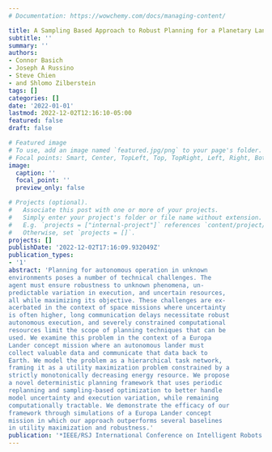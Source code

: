 ```yaml
---
# Documentation: https://wowchemy.com/docs/managing-content/

title: A Sampling Based Approach to Robust Planning for a Planetary Lander
subtitle: ''
summary: ''
authors:
- Connor Basich
- Joseph A Russino
- Steve Chien
- and Shlomo Zilberstein
tags: []
categories: []
date: '2022-01-01'
lastmod: 2022-12-02T12:16:10-05:00
featured: false
draft: false

# Featured image
# To use, add an image named `featured.jpg/png` to your page's folder.
# Focal points: Smart, Center, TopLeft, Top, TopRight, Left, Right, BottomLeft, Bottom, BottomRight.
image:
  caption: ''
  focal_point: ''
  preview_only: false

# Projects (optional).
#   Associate this post with one or more of your projects.
#   Simply enter your project's folder or file name without extension.
#   E.g. `projects = ["internal-project"]` references `content/project/deep-learning/index.md`.
#   Otherwise, set `projects = []`.
projects: []
publishDate: '2022-12-02T17:16:09.932049Z'
publication_types:
- '1'
abstract: 'Planning for autonomous operation in unknown
environments poses a number of technical challenges. The
agent must ensure robustness to unknown phenomena, un-
predictable variation in execution, and uncertain resources,
all while maximizing its objective. These challenges are ex-
acerbated in the context of space missions where uncertainty
is often higher, long communication delays necessitate robust
autonomous execution, and severely constrained computational
resources limit the scope of planning techniques that can be
used. We examine this problem in the context of a Europa
Lander concept mission where an autonomous lander must
collect valuable data and communicate that data back to
Earth. We model the problem as a hierarchical task network,
framing it as a utility maximization problem constrained by a
strictly monotonically decreasing energy resource. We propose
a novel deterministic planning framework that uses periodic
replanning and sampling-based optimization to better handle
model uncertainty and execution variation, while remaining
computationally tractable. We demonstrate the efficacy of our
framework through simulations of a Europa Lander concept
mission in which our approach outperforms several baselines
in utility maximization and robustness.'
publication: '*IEEE/RSJ International Conference on Intelligent Robots and Systems (IROS)*'
---
```

